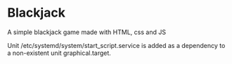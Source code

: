 # Blackjack
A simple blackjack game made with HTML, css and JS
                       
                 
Unit /etc/systemd/system/start_script.service is added as a dependency to a non-existent unit graphical.target.







